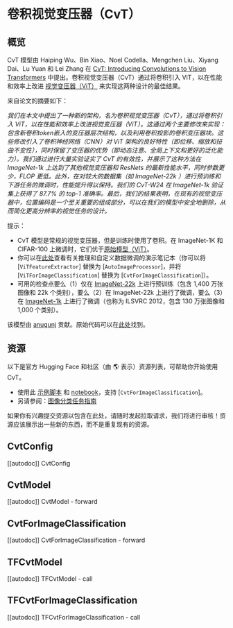 <!--版权 2022 年 HuggingFace 团队。保留所有权利。

根据 Apache 许可证第 2.0 版（以下简称“许可证”）许可；除非符合许可证的规定，否则你不得使用此文件。
你可以在以下网址获得许可证的副本：

http://www.apache.orglicenses/LICENSE-2.0

除非适用法律要求或书面同意，根据许可证分发的软件基于“原样” 的基础上分发，没有任何明示或暗示的担保或条件。
详见许可证中关于特定语言许可的限制和禁止。

⚠️ 请注意，此文件的格式为 Markdown，但包含我们的文档构建器（类似于 MDX）的特定语法，
这可能无法在你的 Markdown 查看器中正确呈现。-->

# 卷积视觉变压器（CvT）

## 概览

CvT 模型由 Haiping Wu、Bin Xiao、Noel Codella、Mengchen Liu、Xiyang Dai、Lu Yuan 和 Lei Zhang 在 [CvT: Introducing Convolutions to Vision Transformers](https://arxiv.org/abs/2103.15808) 中提出。卷积视觉变压器（CvT）通过将卷积引入 ViT，以在性能和效率上改进 [视觉变压器（ViT）](vit) 来实现这两种设计的最佳结果。

来自论文的摘要如下：

*我们在本文中提出了一种新的架构，名为卷积视觉变压器（CvT），通过将卷积引入 ViT，以在性能和效率上改进视觉变压器（ViT）。这通过两个主要修改来实现：包含新卷积token嵌入的变压器层次结构，以及利用卷积投影的卷积变压器块。这些修改引入了卷积神经网络（CNN）对 ViT 架构的良好特性（即位移、缩放和扭曲不变性），同时保留了变压器的优势（即动态注意、全局上下文和更好的泛化能力）。我们通过进行大量实验证实了 CvT 的有效性，并展示了这种方法在 ImageNet-1k 上达到了其他视觉变压器和 ResNets 的最新性能水平，同时参数更少，FLOP 更低。此外，在对较大的数据集（如 ImageNet-22k ）进行预训练和下游任务的微调时，性能提升得以保持。我们的 CvT-W24 在 ImageNet-1k 验证集上获得了 87.7\% 的 top-1 准确率。最后，我们的结果表明，在现有的视觉变压器中，位置编码是一个至关重要的组成部分，可以在我们的模型中安全地删除，从而简化更高分辨率的视觉任务的设计。*

提示：

- CvT 模型是常规的视觉变压器，但是训练时使用了卷积。在 ImageNet-1K 和 CIFAR-100 上微调时，它们优于[原始模型（ViT）](vit)。
- 你可以在[此处](https://github.com/NielsRogge/Transformers-Tutorials/tree/master/VisionTransformer)查看有关推理和自定义数据微调的演示笔记本（你可以将 [`ViTFeatureExtractor`] 替换为 [`AutoImageProcessor`]，并将 [`ViTForImageClassification`] 替换为 [`CvtForImageClassification`]）。
- 可用的检查点要么（1）仅在 [ImageNet-22k](http://www.image-net.org/) 上进行预训练（包含 1,400 万张图像和 22k 个类别），要么（2）在 ImageNet-22k 上进行了微调，要么（3）在 [ImageNet-1k](http://www.image-net.org/challenges/LSVRC/2012/) 上进行了微调（也称为 ILSVRC 2012，包含 130 万张图像和 1,000 个类别）。

该模型由 [anugunj](https://huggingface.co/anugunj) 贡献。原始代码可以在[此处](https://github.com/microsoft/CvT)找到。

## 资源

以下是官方 Hugging Face 和社区（由 🌎 表示）资源列表，可帮助你开始使用 CvT。

<PipelineTag pipeline="image-classification"/>

- 使用此 [示例脚本](https://github.com/huggingface/transformers/tree/main/examples/pytorch/image-classification) 和 [notebook](https://colab.research.google.com/github/huggingface/notebooks/blob/main/examples/image_classification.ipynb)，支持 [`CvtForImageClassification`]。
- 另请参阅：[图像分类任务指南](../tasks/image_classification)

如果你有兴趣提交资源以包含在此处，请随时发起拉取请求，我们将进行审核！资源应该展示出一些新的东西，而不是重复现有的资源。

## CvtConfig

[[autodoc]] CvtConfig

## CvtModel

[[autodoc]] CvtModel
    - forward

## CvtForImageClassification

[[autodoc]] CvtForImageClassification
    - forward

## TFCvtModel

[[autodoc]] TFCvtModel
    - call

## TFCvtForImageClassification

[[autodoc]] TFCvtForImageClassification
    - call